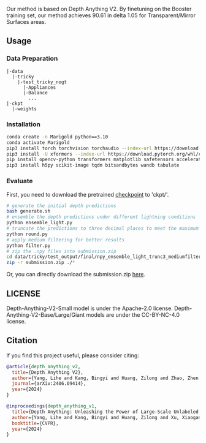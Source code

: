 Our method is based on Depth Anything V2. By finetuning on the Booster training set, our method achieves 90.61 in delta 1.05 for Transparent/Mirror Surfaces areas.


## Usage

### Data Preparation
```
|-data
  |-tricky
    |-test_tricky_nogt
      |-Appliances
      |-Balance
        ...
|-ckpt
  |-weights
```

### Installation

```bash
conda create -n Marigold python==3.10
conda activate Marigold
pip3 install torch torchvision torchaudio --index-url https://download.pytorch.org/whl/cu118
pip3 install -U xformers --index-url https://download.pytorch.org/whl/cu118
pip install opencv-python transformers matplotlib safetensors accelerate tensorboard datasets scipy einops pytorch_lightning omegaconf diffusers peft
pip3 install h5py scikit-image tqdm bitsandbytes wandb tabulate
```

### Evaluate
First, you need to download the pretrained [checkpoint](https://rec.ustc.edu.cn/share/78c49dc0-36f7-11ef-9cfa-0b31d7fcdbe9) to 'ckpt/'.

```bash
# generate the initial depth predictions
bash generate.sh
# ensemble the depth predictions under different lightning conditions
python ensemble_light.py
# truncate the predictions to three decimal places to meet the maximum submission size on Codalab
python round.py
# apply medium filtering for better results
python filter.py
# zip the .npy files into submission.zip
cd data/tricky/test_output/final/npy_ensemble_light_trunc3_mediumfilter_5
zip -r submission.zip ./*
```
Or, you can directly download the submission.zip [here](https://rec.ustc.edu.cn/share/4363c230-36f9-11ef-8ccc-8f11383f55b9).

## LICENSE

Depth-Anything-V2-Small model is under the Apache-2.0 license. Depth-Anything-V2-Base/Large/Giant models are under the CC-BY-NC-4.0 license.


## Citation

If you find this project useful, please consider citing:

```bibtex
@article{depth_anything_v2,
  title={Depth Anything V2},
  author={Yang, Lihe and Kang, Bingyi and Huang, Zilong and Zhao, Zhen and Xu, Xiaogang and Feng, Jiashi and Zhao, Hengshuang},
  journal={arXiv:2406.09414},
  year={2024}
}

@inproceedings{depth_anything_v1,
  title={Depth Anything: Unleashing the Power of Large-Scale Unlabeled Data}, 
  author={Yang, Lihe and Kang, Bingyi and Huang, Zilong and Xu, Xiaogang and Feng, Jiashi and Zhao, Hengshuang},
  booktitle={CVPR},
  year={2024}
}
```